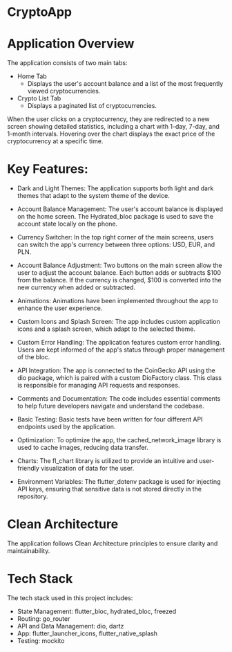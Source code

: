 # CryptoApp
 

# Application Overview
The application consists of two main tabs:

 - Home Tab
   - Displays the user's account balance and a list of the most frequently viewed cryptocurrencies.
 - Crypto List Tab
   - Displays a paginated list of cryptocurrencies.

When the user clicks on a cryptocurrency, they are redirected to a new screen showing detailed statistics, including a chart with 1-day, 7-day, and 1-month intervals. Hovering over the chart displays the exact price of the cryptocurrency at a specific time.

# Key Features:
- Dark and Light Themes:
The application supports both light and dark themes that adapt to the system theme of the device.

- Account Balance Management:
The user's account balance is displayed on the home screen. The Hydrated_bloc package is used to save the account state locally on the phone.

- Currency Switcher:
In the top right corner of the main screens, users can switch the app's currency between three options: USD, EUR, and PLN.

- Account Balance Adjustment:
Two buttons on the main screen allow the user to adjust the account balance. Each button adds or subtracts $100 from the balance. If the currency is changed, $100 is converted into the new currency when added or subtracted.

- Animations:
Animations have been implemented throughout the app to enhance the user experience.

- Custom Icons and Splash Screen:
The app includes custom application icons and a splash screen, which adapt to the selected theme.

- Custom Error Handling:
The application features custom error handling. Users are kept informed of the app's status through proper management of the bloc.

- API Integration:
The app is connected to the CoinGecko API using the dio package, which is paired with a custom DioFactory class. This class is responsible for managing API requests and responses.

- Comments and Documentation:
The code includes essential comments to help future developers navigate and understand the codebase.

- Basic Testing:
Basic tests have been written for four different API endpoints used by the application.

- Optimization:
To optimize the app, the cached_network_image library is used to cache images, reducing data transfer.

- Charts:
The fl_chart library is utilized to provide an intuitive and user-friendly visualization of data for the user.

- Environment Variables:
The flutter_dotenv package is used for injecting API keys, ensuring that sensitive data is not stored directly in the repository.

# Clean Architecture
The application follows Clean Architecture principles to ensure clarity and maintainability.

# Tech Stack
The tech stack used in this project includes:

- State Management: flutter_bloc, hydrated_bloc, freezed
- Routing: go_router
- API and Data Management: dio, dartz
- App: flutter_launcher_icons, flutter_native_splash
- Testing: mockito
